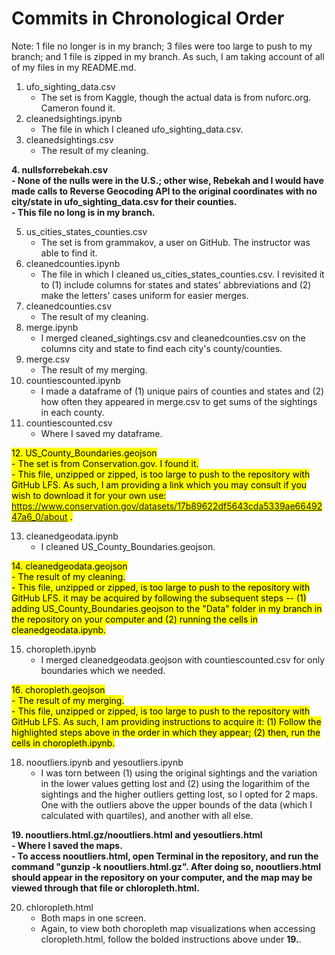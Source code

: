 # Commits in Chronological Order
Note: 1 file no longer is in my branch; 3 files were too large to push to my branch; and 1 file is zipped in my branch. As such, I am taking account of all of my files in my README.md.
1. ufo_sighting_data.csv
    - The set is from Kaggle, though the actual data is from nuforc.org. Cameron found it.
2. cleanedsightings.ipynb
    - The file in which I cleaned ufo_sighting_data.csv.
3. cleanedsightings.csv
    - The result of my cleaning.

**4. nullsforrebekah.csv  
    - None of the nulls were in the U.S.; other wise, Rebekah and I would have made calls to Reverse Geocoding API to the original coordinates with no city/state in ufo_sighting_data.csv for their counties.  
    - This file no long is in my branch.**

5. us_cities_states_counties.csv
    - The set is from grammakov, a user on GitHub. The instructor was able to find it.
6. cleanedcounties.ipynb
    - The file in which I cleaned us_cities_states_counties.csv. I revisited it to (1) include columns for states and states' abbreviations and (2) make the letters' cases uniform for easier merges.
7. cleanedcounties.csv
    - The result of my cleaning.
8. merge.ipynb
    - I merged cleaned_sightings.csv and cleanedcounties.csv on the columns city and state to find each city's county/counties.
9. merge.csv
    - The result of my merging.
10. countiescounted.ipynb
    - I made a dataframe of (1) unique pairs of counties and states and (2) how often they appeared in merge.csv to get sums of the sightings in each county.
11. countiescounted.csv
    - Where I saved my dataframe.

<mark>12. US_County_Boundaries.geojson  
    - The set is from Conservation.gov. I found it.  
    - This file, unzipped or zipped, is too large to push to the repository with GitHub LFS. As such, I am providing a link which you may consult if you wish to download it for your own use: https://www.conservation.gov/datasets/17b89622df5643cda5339ae6649247a6_0/about .</mark>

13. cleanedgeodata.ipynb
    - I cleaned US_County_Boundaries.geojson.

<mark>14. cleanedgeodata.geojson  
    - The result of my cleaning.  
    - This file, unzipped or zipped, is too large to push to the repository with GitHub LFS. it may be acquired by following the subsequent steps -- (1) adding US_County_Boundaries.geojson to the "Data" folder in my branch in the repository on your computer and (2) running the cells in cleanedgeodata.ipynb.</mark>

15. choropleth.ipynb
    - I merged cleanedgeodata.geojson with countiescounted.csv for only boundaries which we needed.

<mark>16. choropleth.geojson  
    - The result of my merging.  
    - This file, unzipped or zipped, is too large to push to the repository with GitHub LFS. As such, I am providing instructions to acquire it: (1) Follow the highlighted steps above in the order in which they appear; (2) then, run the cells in choropleth.ipynb.</mark>

18. nooutliers.ipynb and yesoutliers.ipynb
    - I was torn between (1) using the original sightings and the variation in the lower values getting lost and (2) using the logarithim of the sightings and the higher outliers getting lost, so I opted for 2 maps. One with the outliers above the upper bounds of the data (which I calculated with quartiles), and another with all else.

**19. nooutliers.html.gz/nooutliers.html and yesoutliers.html  
    - Where I saved the maps.  
    - To access nooutliers.html, open Terminal in the repository, and run the command "gunzip -k nooutliers.html.gz". After doing so, nooutliers.html should appear in the repository on your computer, and the map may be viewed through that file or chloropleth.html.**

20. chloropleth.html
    - Both maps in one screen.
    - Again, to view both choropleth map visualizations when accessing cloropleth.html, follow the bolded instructions above under **19.**.
